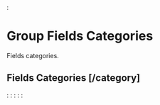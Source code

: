 :[](data_structures.md)

# Group Fields Categories
Fields categories.

## Fields Categories [/category]

:[](list.md)
:[](create.md)
:[](show.md)
:[](delete.md)
:[](update.md)
